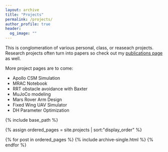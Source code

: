 ```yaml
---
layout: archive
title: "Projects"
permalink: /projects/
author_profile: true
header:
  og_image: ""
---
```



This is conglomeration of various personal, class, or reaseach projects. Research projects often turn into papers so check out my [publications page](https://curtiscjohnson.github.io/publications/) as well.

More project pages are to come:

  * Apollo CSM Simulation
  * MRAC Notebook
  * RRT obstacle avoidance with Baxter
  * MuJoCo modeling
  * Mars Rover Arm Design
  * Fixed Wing UAV Simulator
  * DH Parameter Optimization

<nbsp>

{% include base_path %}

{% assign ordered_pages = site.projects | sort:"display_order" %}

{% for post in ordered_pages %}
  {% include archive-single.html %}
{% endfor %}
